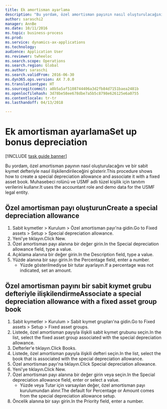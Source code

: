 ```yaml
--- 
title: Ek amortisman ayarlama
description: "Bu yordam, özel amortisman payının nasıl oluşturulacağını ve bir sabit kıymet defteriyle nasıl ilişkilendirileceğini gösterir."
author: saraschi2
manager: AnnBe
ms.date: 10/11/2016
ms.topic: business-process
ms.prod: 
ms.service: dynamics-ax-applications
ms.technology: 
audience: Application User
ms.reviewer: twheeloc
ms.search.scope: Operations
ms.search.region: Global
ms.author: saraschi
ms.search.validFrom: 2016-06-30
ms.dyn365.ops.version: AX 7.0.0
ms.translationtype: HT
ms.sourcegitcommit: a8b5a5af5108744406a3d2fb84d7151baea2481b
ms.openlocfilehash: 3d78be58ee678dbe7a5b5c8798e626125e6a0755
ms.contentlocale: tr-tr
ms.lasthandoff: 04/13/2018

---
```

# <a name="set-up-bonus-depreciation"></a><span data-ttu-id="74437-103">Ek amortisman ayarlama</span><span class="sxs-lookup"><span data-stu-id="74437-103">Set up bonus depreciation</span></span>

[!INCLUDE [task guide banner](../../includes/task-guide-banner.md)]

<span data-ttu-id="74437-104">Bu yordam, özel amortisman payının nasıl oluşturulacağını ve bir sabit kıymet defteriyle nasıl ilişkilendirileceğini gösterir.</span><span class="sxs-lookup"><span data-stu-id="74437-104">This procedure shows how to create a special depreciation allowance and associate it with a fixed asset book.</span></span> <span data-ttu-id="74437-105">Muhasebeci rolünü ve USMF adlı tüzel kişilik için tanıtım verilerini kullanır.</span><span class="sxs-lookup"><span data-stu-id="74437-105">It uses the accountant role and demo data for the USMF legal entity.</span></span>


## <a name="create-a-special-depreciation-allowance"></a><span data-ttu-id="74437-106">Özel amortisman payı oluşturun</span><span class="sxs-lookup"><span data-stu-id="74437-106">Create a special depreciation allowance</span></span>
1. <span data-ttu-id="74437-107">Sabit kıymetler > Kurulum > Özel amortisman payı'na gidin.</span><span class="sxs-lookup"><span data-stu-id="74437-107">Go to Fixed assets > Setup > Special depreciation allowance.</span></span>
2. <span data-ttu-id="74437-108">Yeni'ye tıklayın.</span><span class="sxs-lookup"><span data-stu-id="74437-108">Click New.</span></span>
3. <span data-ttu-id="74437-109">Özel amortisman payı alanına bir değer girin.</span><span class="sxs-lookup"><span data-stu-id="74437-109">In the Special depreciation allowance field, type a value.</span></span>
4. <span data-ttu-id="74437-110">Açıklama alanına bir değer girin.</span><span class="sxs-lookup"><span data-stu-id="74437-110">In the Description field, type a value.</span></span>
5. <span data-ttu-id="74437-111">Yüzde alanına bir sayı girin.</span><span class="sxs-lookup"><span data-stu-id="74437-111">In the Percentage field, enter a number.</span></span>
    * <span data-ttu-id="74437-112">Yüzde gösterilmediyse bir tutar ayarlayın.</span><span class="sxs-lookup"><span data-stu-id="74437-112">If a percentage was not indicated, set an amount.</span></span>  

## <a name="associate-a-special-depreciation-allowance-with-a-fixed-asset-group-book"></a><span data-ttu-id="74437-113">Özel amortisman payını bir sabit kıymet grubu defteriyle ilişkilendirme</span><span class="sxs-lookup"><span data-stu-id="74437-113">Associate a special depreciation allowance with a fixed asset group book</span></span>
1. <span data-ttu-id="74437-114">Sabit kıymetler > Kurulum > Sabit kıymet grupları'na gidin.</span><span class="sxs-lookup"><span data-stu-id="74437-114">Go to Fixed assets > Setup > Fixed asset groups.</span></span>
2. <span data-ttu-id="74437-115">Listede, özel amortisman payıyla ilişkili sabit kıymet grubunu seçin.</span><span class="sxs-lookup"><span data-stu-id="74437-115">In the list, select the fixed asset group associated with the special depreciation allowance.</span></span>
3. <span data-ttu-id="74437-116">Defterler'e tıklayın.</span><span class="sxs-lookup"><span data-stu-id="74437-116">Click Books.</span></span>
4. <span data-ttu-id="74437-117">Listede, özel amortisman payıyla ilişkili defteri seçin.</span><span class="sxs-lookup"><span data-stu-id="74437-117">In the list, select the book that is associated with the special depreciation allowance.</span></span>
5. <span data-ttu-id="74437-118">Özel amortisman payı'na tıklayın.</span><span class="sxs-lookup"><span data-stu-id="74437-118">Click Special depreciation allowance.</span></span>
6. <span data-ttu-id="74437-119">Yeni'ye tıklayın.</span><span class="sxs-lookup"><span data-stu-id="74437-119">Click New.</span></span>
7. <span data-ttu-id="74437-120">Özel amortisman payı alanına bir değer girin veya seçin.</span><span class="sxs-lookup"><span data-stu-id="74437-120">In the Special depreciation allowance field, enter or select a value.</span></span>
    * <span data-ttu-id="74437-121">Yüzde veya Tutar için varsayılan değer, özel amortisman payı kurulumundan alınır.</span><span class="sxs-lookup"><span data-stu-id="74437-121">The default for Percentage or Amount comes from the special depreciation allowance setup.</span></span>  
8. <span data-ttu-id="74437-122">Öncelik alanına bir sayı girin.</span><span class="sxs-lookup"><span data-stu-id="74437-122">In the Priority field, enter a number.</span></span>


